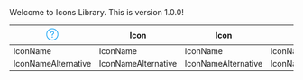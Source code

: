 <!-- ⚠️ This README has been generated from the file(s) "blueprint.md" ⚠️-->Welcome to Icons Library. This is version 1.0.0!


| ![icn_hel](icn_export/icn_help.png) | Icon                | Icon                | Icon                | Icon                | Icon                | Icon                | Icon                | Icon                | Icon                | Icon                |
|-------------------------------------|---------------------|---------------------|---------------------|---------------------|---------------------|---------------------|---------------------|---------------------|---------------------|---------------------|
| IconName                            | IconName            | IconName            | IconName            | IconName            | IconName            | IconName            | IconName            | IconName            | IconName            | IconName            |
| IconNameAlternative                 | IconNameAlternative | IconNameAlternative | IconNameAlternative | IconNameAlternative | IconNameAlternative | IconNameAlternative | IconNameAlternative | IconNameAlternative | IconNameAlternative | IconNameAlternative |

